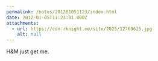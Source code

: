 ```yaml
---
permalink: /notes/201201051123/index.html
date: 2012-01-05T11:23:01.000Z
attachments:
  - url: https://cdn.rknight.me/site/2025/12769625.jpg
    alt: null
---
```


H&M just get me.

